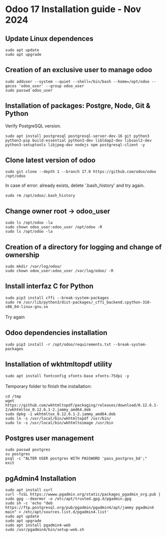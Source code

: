 # Odoo 17 Installation guide - Nov 2024
## Update Linux dependences

`sudo apt update`<br>
`sudo apt upgrade`

## Creation of an exclusive user to manage odoo
`sudo adduser --system --quiet --shell=/bin/bash --home=/opt/odoo --gecos 'odoo_user' --group odoo_user`<br>
`sudo passwd odoo_user`

## Installation of packages: Postgre, Node, Git & Python<br>
Verify PostgreSQL version.<br><br>
`sudo apt install postgresql postgresql-server-dev-16 git python3 python3-pip build-essential python3-dev libldap2-dev libsasl2-dev python3-setuptools libjpeg-dev nodejs npm postgresql-client -y`

## Clone latest version of odoo
`sudo git clone --depth 1 --branch 17.0 https://github.com/odoo/odoo /opt/odoo`<br>

In case of error: already exists, delete '.bash_history' and try again.<br><br>
`sudo rm /opt/odoo/.bash_history`

## Change owner root -> odoo_user
`sudo ls /opt/odoo -la` <br>
`sudo chown odoo_user:odoo_user /opt/odoo -R`<br>
`sudo ls /opt/odoo -la`

## Creation of a directory for logging and change of ownership
`sudo mkdir /var/log/odoo/`<br>
`sudo chown odoo_user:odoo_user /var/log/odoo/ -R`

## Install interfaz C for Python
`sudo pip3 install cffi --break-system-packages`<br>
`sudo rm /usr/lib/python3/dist-packages/_cffi_backend.cpython-310-x86_64-linux-gnu.so`<br><br>
Try again

## Odoo dependencies installation
`sudo pip3 install -r /opt/odoo/requirements.txt --break-system-packages`

## Installation of wkhtmltopdf utility
`sudo apt install fontconfig xfonts-base xfonts-75dpi -y`<br><br>
Temporary folder to finish the installation:<br><br>
`cd /tmp`<br>
`wget https://github.com/wkhtmltopdf/packaging/releases/download/0.12.6.1-2/wkhtmltox_0.12.6.1-2.jammy_amd64.deb`<br>
`sudo dpkg -i wkhtmltox_0.12.6.1-2.jammy_amd64.deb`<br>
`sudo ln -s /usr/local/bin/wkhtmltopdf /usr/bin/`<br>
`sudo ln -s /usr/local/bin/wkhtmltoimage /usr/bin`

## Postgres user management
`sudo passwd postgres`<br>
`su postgres`<br>
`psql -c "ALTER USER postgres WITH PASSWORD 'pass_postgres_bd';"`<br>
`exit`

## pgAdmin4 Installation
`sudo apt install curl`<br>
`curl -fsSL https://wwww.pgadmin.org/static/packages_pgadmin_org.pub | sudo gpg --dearmor -o /etc/apt/trusted.gpg.d/pgadmin.gpg`<br>
`sudo sh -c 'echo "deb https://ftp.postgresql.org/pub/pgadmin/pgadmin4/apt/jammy pgadmin4 main" > /etc/apt/sources.list.d/pgadmin4.list'`<br>
`sudo apt update`<br>
`sudo apt upgrade`<br>
`sudo apt install pgadmin4-web`<br>
`sudo /usr/pgadmin4/bin/setup-web.sh`<br>
